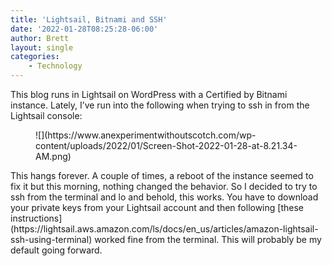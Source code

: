 ```yaml
---
title: 'Lightsail, Bitnami and SSH'
date: '2022-01-28T08:25:28-06:00'
author: Brett
layout: single 
categories:
    - Technology
---
```


This blog runs in Lightsail on WordPress with a Certified by Bitnami instance. Lately, I’ve run into the following when trying to ssh in from the Lightsail console:

<figure class="wp-block-image size-full">![](https://www.anexperimentwithoutscotch.com/wp-content/uploads/2022/01/Screen-Shot-2022-01-28-at-8.21.34-AM.png)</figure>This hangs forever. A couple of times, a reboot of the instance seemed to fix it but this morning, nothing changed the behavior. So I decided to try to ssh from the terminal and lo and behold, this works. You have to download your private keys from your Lightsail account and then following [these instructions](https://lightsail.aws.amazon.com/ls/docs/en_us/articles/amazon-lightsail-ssh-using-terminal) worked fine from the terminal. This will probably be my default going forward.